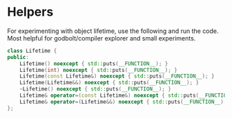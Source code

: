 # Helpers

For experimenting with object lifetime, use the following and run the code. Most helpful for godbolt/compiler explorer and small experiments.

```cpp
class Lifetime {
public:
    Lifetime() noexcept { std::puts(__FUNCTION__); }
    Lifetime(int) noexcept { std::puts(__FUNCTION__); }
    Lifetime(const Lifetime&) noexcept { std::puts(__FUNCTION__); }
    Lifetime(Lifetime&&) noexcept { std::puts(__FUNCTION__); }
    ~Lifetime() noexcept { std::puts(__FUNCTION__); }
    Lifetime& operator=(const Lifetime&) noexcept { std::puts(__FUNCTION__); return *this; }
    Lifetime& operator=(Lifetime&&) noexcept { std::puts(__FUNCTION__); return *this; }
};
```
